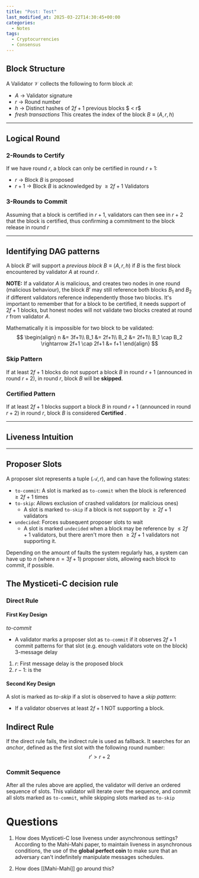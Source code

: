 ```yaml
---
title: "Post: Test"
last_modified_at: 2025-03-22T14:30:45+00:00
categories:
  - Notes
tags:
  - Cryptocurrencies
  - Consensus
---
```

<script type="text/javascript" async
  src="https://cdnjs.cloudflare.com/ajax/libs/mathjax/2.7.7/MathJax.js?config=TeX-MML-AM_CHTML">
</script>

<script type="text/x-mathjax-config">
  MathJax.Hub.Config({
    tex2jax: {
      inlineMath: [['$','$'], ['\\(','\\)']],
      displayMath: [['$$','$$'], ['\\[','\\]']],
      processEscapes: true
    },
    TeX: {
      equationNumbers: { autoNumber: "AMS" }
    }
  });
</script>

## Block Structure
A Validator $\mathcal{V}$ collects the following to form block $\mathcal{B}$:
- $A$ $\rightarrow$ Validator signature
- $r$ $\rightarrow$ Round number
- $h$ $\rightarrow$ Distinct hashes of $2f+1$ previous blocks $ < r$ 
- *fresh transactions*
This creates the index of the block $B \equiv (A,r,h)$

---
## Logical Round

### 2-Rounds to Certify
If we have round $r$, a block can only be certified in round $r+1$:
- $r$ $\rightarrow$ Block $B$ is proposed
- $r+1$ $\rightarrow$ Block $B$ is acknowledged by $\geq 2f+1$ Validators

### 3-Rounds to Commit
Assuming that a block is certified in $r+1$, validators can then see in $r+2$ that the block is certified, thus confirming a commitment to the block release in round $r$

---

## Identifying DAG patterns
A block $B'$ will support a *previous block* $B \equiv (A,r,h)$ if $B$ is the first block encountered by validator $A$ at round $r$.

**NOTE:** If a validator $A$ is malicious, and creates two nodes in one round (malicious behaviour), the block $B'$ may still reference both blocks $B_1$ and $B_2$ if different validators reference independently those two blocks. It's important to remember that for a block to be certified, it needs support of $2f+1$ blocks, but honest nodes will not validate two blocks created at round $r$ from validator $A$. 

Mathematically it is impossible for two block to be validated:
$$
\begin{align}
n &= 3f+1\\
B_1 &= 2f+1\\
B_2 &= 2f+1\\
B_1 \cap B_2 \rightarrow 2f+1 \cap 2f+1 &= f+1
\end{align}
$$
### Skip Pattern
If at least $2f+1$ blocks do not support a block $B$ in round $r+1$ (announced in round $r+2$),  in round $r$, block $B$ will be **skipped**.

### Certified Pattern
If at least $2f+1$ blocks support a block $B$ in round $r+1$ (announced in round $r+2$) in round $r$, block $B$ is considered **Certified** .

--- 

## Liveness Intuition


---

## Proposer Slots
A proposer slot represents a tuple $(\mathcal{A},r)$, and can have the following states:
- `to-commit`:  A slot is marked as `to-commit` when the block is referenced $\geq 2f+1$ times
- `to-skip`:  Allows exclusion of crashed validators (or malicious ones)
	- A slot is marked `to-skip` if a block is not support by $\geq 2f+1$ validators
- `undecided`: Forces subsequent proposer slots to wait
	- A slot is marked `undecided` when a block may be reference by $\leq 2f+1$ validators, but there aren't more then $\geq 2f+1$ validators not supporting it.

Depending on the amount of faults the system regularly has, a system can have up to $n$ (where $n=3f+1$) proposer slots, allowing each block to commit, if possible.

## The Mysticeti-C decision rule
### Direct Rule

#### First Key Design
*to-commit*
- A validator marks a proposer slot as `to-commit` if it observes $2f+1$ commit patterns for that slot (e.g. enough validators vote on the block)
3-message delay
1. $r$: First message delay is the proposed block
2. $r-1$: is the 

#### Second Key Design
A slot is marked as *to-skip* if a slot is observed to have a *skip pattern*:

- If a validator observes at least $2f+1$ NOT supporting a block. 

## Indirect Rule
If the direct rule fails, the indirect rule is used as fallback. It searches for an *anchor*, defined as the first slot with the following round number:
$$
r' > r+2
$$
### Commit Sequence
After all the rules above are applied, the validator will derive an ordered sequence of slots. This validator will iterate over the sequence, and commit all slots marked as `to-commit`, while skipping slots marked as `to-skip`

# Questions
1. How does Mysticeti-C lose liveness under asynchronous settings?
According to the Mahi-Mahi paper, to maintain liveness in asynchronous conditions, the use of the **global perfect coin** to make sure that an adversary can't indefinitely manipulate messages schedules. 

2. How does [[Mahi-Mahi]] go around this?
